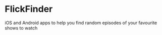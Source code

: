 # FlickFinder
iOS and Android apps to help you find random episodes of your favourite shows to watch
